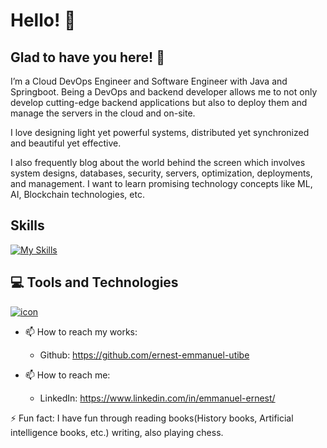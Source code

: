 # Hello! 👋

## Glad to have you here! 🧍

I’m a Cloud DevOps Engineer and Software Engineer with Java and Springboot. Being a DevOps and backend developer allows me to not only develop cutting-edge backend applications but also to deploy them and manage the servers in the cloud and on-site. 

I love designing light yet powerful systems, distributed yet synchronized and beautiful yet effective.

I also frequently blog about the world behind the screen which involves system designs, databases, security, servers, optimization, deployments, and management. I want to learn promising technology concepts like ML, AI, Blockchain technologies, etc.

## Skills

 [![My Skills](https://skillicons.dev/icons?i=java,postman,mysql,python,postgres,typescript,nextjs)](https://skillicons.dev)
 

## 💻 Tools and Technologies

[![icon](https://skillicons.dev/icons?i=react,mysql,git,github,python,html,css,bootstrap,postgres,vercel,ansible,aws,kubernetes)](https://skillicons.dev)



- 📫 How to reach my works: 
  - Github: https://github.com/ernest-emmanuel-utibe
 
- 📫 How to reach me: 
  - LinkedIn: https://www.linkedin.com/in/emmanuel-ernest/


⚡ Fun fact: I have fun through reading books(History books, Artificial intelligence books, etc.) writing, also playing chess.
